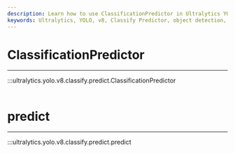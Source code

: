 ```yaml
---
description: Learn how to use ClassificationPredictor in Ultralytics YOLOv8 for object classification tasks in a simple and efficient way.
keywords: Ultralytics, YOLO, v8, Classify Predictor, object detection, classification, computer vision
---
```


# ClassificationPredictor
---
:::ultralytics.yolo.v8.classify.predict.ClassificationPredictor
<br><br>

# predict
---
:::ultralytics.yolo.v8.classify.predict.predict
<br><br>
